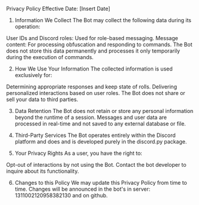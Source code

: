 Privacy Policy
Effective Date: [Insert Date]

1. Information We Collect
The Bot may collect the following data during its operation:

User IDs and Discord roles: Used for role-based messaging.
Message content: For processing obfuscation and responding to commands.
The Bot does not store this data permanently and processes it only temporarily during the execution of commands.

2. How We Use Your Information
The collected information is used exclusively for:

Determining appropriate responses and keep state of rolls.
Delivering personalized interactions based on user roles.
The Bot does not share or sell your data to third parties.

3. Data Retention
The Bot does not retain or store any personal information beyond the runtime of a session. Messages and user data are processed in real-time and not saved to any external database or file.

4. Third-Party Services
The Bot operates entirely within the Discord platform and does and is developed purely in the discord.py package.

5. Your Privacy Rights
As a user, you have the right to:

Opt-out of interactions by not using the Bot.
Contact the bot developer to inquire about its functionality.

6. Changes to this Policy
We may update this Privacy Policy from time to time. Changes will be announced in the bot's in server: 1311002120958382130 and on github.


